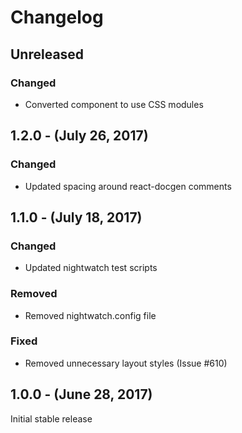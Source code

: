 Changelog
=========

Unreleased
----------
### Changed
* Converted component to use CSS modules

1.2.0 - (July 26, 2017)
------------------
### Changed
* Updated spacing around react-docgen comments

1.1.0 - (July 18, 2017)
------------------
### Changed
* Updated nightwatch test scripts

### Removed
* Removed nightwatch.config file

### Fixed
* Removed unnecessary layout styles (Issue #610)

1.0.0 - (June 28, 2017)
------------------
Initial stable release
